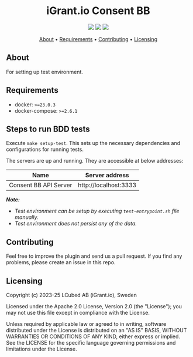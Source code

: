 <h1 align="center">
    iGrant.io Consent BB
</h1>

<p align="center">
    <a href="/../../commits/" title="Last Commit"><img src="https://img.shields.io/github/last-commit/decentralised-dataexchange/bb-consent-playground?style=flat"></a>
    <a href="/../../issues" title="Open Issues"><img src="https://img.shields.io/github/issues/decentralised-dataexchange/bb-consent-playground?style=flat"></a>
    <a href="./LICENSE" title="License"><img src="https://img.shields.io/badge/License-Apache%202.0-yellowgreen?style=flat"></a>
</p>

<p align="center">
  <a href="#about">About</a> •
  <a href="#requirements">Requirements</a> •
  <a href="#contributing">Contributing</a> •
  <a href="#licensing">Licensing</a>
</p>

## About

For setting up test environment.

## Requirements

- docker: `>=23.0.3`
- docker-compose: `>=2.6.1`

## Steps to run BDD tests

Execute `make setup-test`. This sets up the necessary dependencies and configurations for running tests.

The servers are up and running. They are accessible at below addresses:

| Name                   | Server address           |
| ---------------------- | ------------------------ |
| Consent BB API  Server | http://localhost:3333 |

***Note:***
- *Test environment can be setup by executing `test-entrypoint.sh` file manually.*
- *Test environment does not persist any of the data.*

## Contributing

Feel free to improve the plugin and send us a pull request. If you find any problems, please create an issue in this repo.

## Licensing

Copyright (c) 2023-25 LCubed AB (iGrant.io), Sweden

Licensed under the Apache 2.0 License, Version 2.0 (the "License"); you may not use this file except in compliance with the License.

Unless required by applicable law or agreed to in writing, software distributed under the License is distributed on an "AS IS" BASIS, WITHOUT WARRANTIES OR CONDITIONS OF ANY KIND, either express or implied. See the LICENSE for the specific language governing permissions and limitations under the License.
